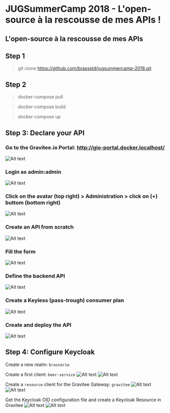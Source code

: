 # JUGSummerCamp 2018 - L'open-source à la rescousse de mes APIs !
## L'open-source à la rescousse de mes APIs

## Step 1
> git clone https://github.com/brasseld/jugsummercamp-2018.git

## Step 2
> docker-compose pull

> docker-compose build

> docker-compose up

## Step 3: Declare your API
### Go to the Gravitee.io Portal: http://gio-portal.docker.localhost/
![Alt text](assets/screenshot1.png?raw=true "Portal")

### Login as admin:admin
![Alt text](assets/screenshot2.png?raw=true "Login")

### Click on the avatar (top right) > Administration > click on (+) buttom (bottom right)
![Alt text](assets/screenshot3.png?raw=true "Administration")

### Create an API from scratch
![Alt text](assets/screenshot4.png?raw=true "Create an API from scratch")

### Fill the form
![Alt text](assets/screenshot5.png?raw=true "Create API")

### Define the backend API
![Alt text](assets/screenshot6.png?raw=true "Define Backend")

### Create a Keyless (pass-trough) consumer plan
![Alt text](assets/screenshot7.png?raw=true "Define pass-trough plan")

### Create and deploy the API
![Alt text](assets/screenshot8.png?raw=true "Create and deploy API")

## Step 4: Configure Keycloak

Create a new realm: `brasserie`

Create a first client: `beer-service`
![Alt text](assets/screenshot9.png?raw=true "Create beer-service client")
![Alt text](assets/screenshot11.png?raw=true "Configure beer-service client")

Create a `resource` client for the Gravitee Gateway: `gravitee`
![Alt text](assets/screenshot10.png?raw=true "Create gravitee resource")
![Alt text](assets/screenshot12.png?raw=true "Configure gravitee resource")

Get the Keycloak OID configuration file and create a Keycloak Resource in Gravitee
![Alt text](assets/screenshot13.png?raw=true "Get resource configuration")
![Alt text](assets/screenshot14.png?raw=true "Create keycloak resource")
